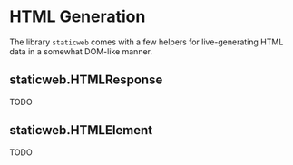 # HTML Generation

The library `staticweb` comes with a few helpers for live-generating HTML data in a somewhat DOM-like manner.

## staticweb.HTMLResponse

TODO

## staticweb.HTMLElement

TODO
